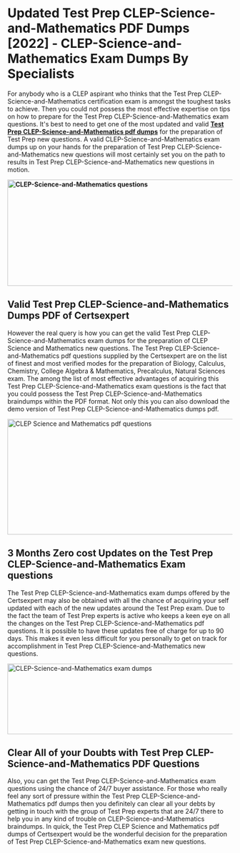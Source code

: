 <h1><strong>Updated Test Prep CLEP-Science-and-Mathematics PDF Dumps [2022] - CLEP-Science-and-Mathematics Exam Dumps By Specialists&nbsp;</strong></h1>
<p><span style="font-weight: 400;">For anybody who is a CLEP aspirant who thinks that the Test Prep CLEP-Science-and-Mathematics certification exam is amongst the toughest tasks to achieve. Then you could not possess the most effective expertise on tips on how to prepare for the Test Prep CLEP-Science-and-Mathematics exam questions. It's best to need to get one of the most updated and valid <strong><a href="https://www.certsexpert.com/CLEP-Science-and-Mathematics-pdf-questions.html">Test Prep CLEP-Science-and-Mathematics pdf dumps</a></strong> for the preparation of Test Prep new questions. A valid  CLEP-Science-and-Mathematics exam dumps up on your hands for the preparation of Test Prep CLEP-Science-and-Mathematics new questions will most certainly set you on the path to results in Test Prep CLEP-Science-and-Mathematics new questions in motion.</span></p>
<p><span style="font-weight: 400;"><strong><img style="display: block; margin-left: auto; margin-right: auto;" src="https://i.ibb.co/QXh983F/73475278-2429792180625311-4586132736837681152-n.jpg" alt="CLEP-Science-and-Mathematics questions" width="632" height="238" /></strong></span></p>
<h2><strong>Valid Test Prep CLEP-Science-and-Mathematics Dumps PDF of Certsexpert</strong></h2>
<p><span style="font-weight: 400;">However the real query is how you can get the valid Test Prep CLEP-Science-and-Mathematics exam dumps for the preparation of CLEP Science and Mathematics new questions. The Test Prep CLEP-Science-and-Mathematics pdf questions supplied by the Certsexpert are on the list of finest and most verified modes for the preparation of Biology, Calculus, Chemistry, College Algebra & Mathematics, Precalculus, Natural Sciences exam. The among the list of most effective advantages of acquiring this Test Prep CLEP-Science-and-Mathematics exam questions is the fact that you could possess the Test Prep CLEP-Science-and-Mathematics braindumps within the PDF format. Not only this you can also download the demo version of Test Prep CLEP-Science-and-Mathematics dumps pdf.</span></p>
<p><span style="font-weight: 400;"><img style="display: block; margin-left: auto; margin-right: auto;" src="https://i.ibb.co/Jd8hN2L/76714008-3182067705200142-8735104740007870464-n.jpg" alt="CLEP Science and Mathematics pdf questions" width="701" height="259" /></span></p>
<h2><strong>3 Months Zero cost Updates on the Test Prep CLEP-Science-and-Mathematics Exam questions</strong></h2>
<p><span style="font-weight: 400;">The Test Prep CLEP-Science-and-Mathematics exam dumps offered by the Certsexpert may also be obtained with all the chance of acquiring your self updated with each of the new updates around the Test Prep exam. Due to the fact the team of Test Prep experts is active who keeps a keen eye on all the changes on the Test Prep CLEP-Science-and-Mathematics pdf questions. It is possible to have these updates free of charge for up to 90 days. This makes it even less difficult for you personally to get on track for accomplishment in Test Prep CLEP-Science-and-Mathematics new questions.</span></p>
<p><span style="font-weight: 400;"><a href="https://www.certsexpert.com/CLEP-Science-and-Mathematics-pdf-questions.html"><img style="display: block; margin-left: auto; margin-right: auto;" src="https://i.ibb.co/TMnKrkJ/75398236-424489711531572-5064688549987614720-n.jpg" alt="CLEP-Science-and-Mathematics exam dumps" width="714" height="158" /></a></span></p>
<h2><strong>Clear All of your Doubts with Test Prep CLEP-Science-and-Mathematics PDF Questions</strong></h2>
<p>Also, you can get the Test Prep CLEP-Science-and-Mathematics exam questions using the chance of 24/7 buyer assistance. For those who really feel any sort of pressure within the Test Prep CLEP-Science-and-Mathematics pdf dumps then you definitely can clear all your debts by getting in touch with the group of Test Prep experts that are 24/7 there to help you in any kind of trouble on  CLEP-Science-and-Mathematics braindumps. In quick, the Test Prep CLEP Science and Mathematics pdf dumps of Certsexpert would be the wonderful decision for the preparation of Test Prep CLEP-Science-and-Mathematics exam new questions.</p>
